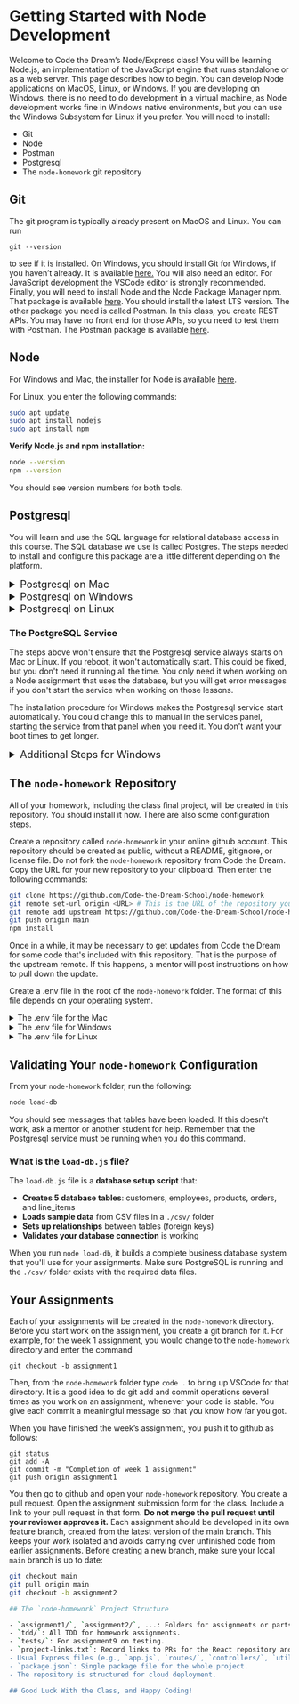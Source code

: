 # Getting Started with Node Development

Welcome to Code the Dream’s Node/Express class! You will be learning Node.js, an implementation of the JavaScript engine that runs standalone or as a web server. This page describes how to begin. You can develop Node applications on MacOS, Linux, or Windows. If you are developing on Windows, there is no need to do development in a virtual machine, as Node development works fine in Windows native environments, but you can use the Windows Subsystem for Linux if you prefer. You will need to install:

- Git
- Node
- Postman
- Postgresql
- The `node-homework` git repository

## Git

The git program is typically already present on MacOS and Linux. You can run

```
git --version
```

to see if it is installed. On Windows, you should install Git for Windows, if you haven’t already. It is available [here.](https://gitforwindows.org/) You will also need an editor. For JavaScript development the VSCode editor is strongly recommended. Finally, you will need to install Node and the Node Package Manager npm. That package is available [here](https://nodejs.org/en/download/). You should install the latest LTS version. The other package you need is called Postman. In this class, you create REST APIs. You may have no front end for those APIs, so you need to test them with Postman. The Postman package is available [here](https://www.postman.com/downloads/).

## Node

For Windows and Mac, the installer for Node is available [here](https://nodejs.org/en/download/).

For Linux, you enter the following commands:

```bash
sudo apt update
sudo apt install nodejs
sudo apt install npm
```

**Verify Node.js and npm installation:**
```bash
node --version
npm --version
```
You should see version numbers for both tools.

## Postgresql

You will learn and use the SQL language for relational database access in this course.  The SQL database we use is called Postgres.  The steps needed to install and configure this package are a little different depending on the platform.

<details>
<summary style="font-size: 1.3em;">Postgresql on Mac</summary>

Enter the following commands in a terminal session.  The `<username>` you use is your Mac username, that is, the value returned by the whoami command.

```bash
brew update
brew install postgresql@14
brew services start postgresql@14
psql -U postgres
CREATE ROLE <username> LOGIN CREATEDB;
CREATE DATABASE nodehomework OWNER <username>;
CREATE DATABASE tasklist OWNER <username>;
CREATE DATABASE testtasklist OWNER <username>;
\q
```

**Verify PostgreSQL installation:**
```bash
psql --version
```
You should see a version number like `psql (PostgreSQL) 14.x`.
</details>

<details>
<summary style="font-size: 1.3em;">Postgresql on Windows</summary>

The installer for Postgresql is [here](https://www.postgresql.org/download/windows).  You will need to assign a password for Postgres itself.  Think of one and write it down.  You will be prompted for it during the install.  You will also need a password for `mypguser`.  This is a special Postgres ID to be used for database access. Think of one and write it down.  Of course, don't reuse existing passwords.

Run the install program, accepting all default values.  Once it completes, open the Windows services panel and verify that the Postgresql service is running. Then open a `cmd` prompt (not Git Bash) and type the following, entering the Postgres password when prompted, and substituting the `mypguser` passwrod for `<pg-password>`:

```
"C:\Program Files\PostgreSQL\17\bin\psql.exe" -U postgres -h localhost
CREATE ROLE mypguser LOGIN CREATEDB PASSWORD ‘<pg-password>’;
CREATE DATABASE nodehomework OWNER mypguser;
CREATE DATABASE tasklist OWNER mypguser;
CREATE DATABASE testtasklist OWNER mypguser;
\q
```
</details>

<details>
<summary style="font-size: 1.3em;">Postgresql on Linux</summary>

On Linux (or WSL) Postgres is installed as follows.  The `<username>` is your Linux username, whatever whoami returns.

```bash
sudo apt update
sudo apt install postgresql 
sudo service posgresql start
sudo -su postgres psql
CREATE DATABASE nodehomework OWNER <username>;
CREATE DATABASE tasklist OWNER <username>;
CREATE DATABASE tasklisttest OWNER <username>;
CREATE ROLE <username> LOGIN CREATEDB; 
\q
```
</details>

### The PostgreSQL Service

The steps above won't ensure that the Postgresql service always starts on Mac or Linux.  If you reboot, it won't automatically start.  This could be fixed, but you don't need it running all the time.  You only need it when working on a Node assignment that uses the database, but you will get error messages if you don't start the service when working on those lessons.

The installation procedure for Windows makes the Postgresql service start automatically.  You could change this to manual in the services panel, starting the service from that panel when you need it.  You don't want your boot times to get longer.

<details>
<summary style="font-size: 1.3em;">Additional Steps for Windows</summary

A few additional steps are recommended when setting up a Windows machine for Node development. When you install Git for Windows, you get a terminal shell program called Git Bash. This is the terminal environment you should use for Node development. Do not use cmd.exe or PowerShell, as these terminal environments work differently. With Git Bash, your terminal will work like the LInux or MacOS terminals, so you can enter the same commands as the students with Linux or MacOS. It helps to have some basic understanding of these shell commands: cd, ls, mkdir, touch, pwd. If you are not familiar with these, there is a tutorial [here](https://ubuntu.com/tutorials/command-line-for-beginners#1-overview). You should always start a Git Bash session to issue git, node, or npm commands. You should also configure git to handle line endings in the Linux way, via these commands:

```
git config --global core.eol lf
git config --global core.autocrlf input
```

You should also configure npm to integrate with Git Bash. This is done with the following command:

```
npm config set script-shell "C:\\Program Files\\git\\bin\\bash.exe"
```

You should also configure VSCode to handle line ends as Linux does, and to use Git Bash as the terminal shell. Start VSCode from your Git Bash session by typing

```
code .
```

You can then bring up the settings for VSCode by typing Ctrl, (the ctrl key plus the comma). The settings has a Search settings entry field. Type line end in that entry field. You will then be able to set the Eol to /n which is what you want. Then do a Search settings for: terminal integrated default profile windows. This brings up a dropdown, from which you should choose Git Bash. That completes Windows specific setup.

</details>

## The `node-homework` Repository

All of your homework, including the class final project, will be created in this repository.  You should install it now. There are also some configuration steps.

Create a repository called `node-homework` in your online github account.  This repository should be created as public, without a README, gitignore, or license file.  Do not fork the `node-homework` repository from Code the Dream.  Copy the URL for your new repository to your clipboard.  Then enter the following commands:

```bash
git clone https://github.com/Code-the-Dream-School/node-homework
git remote set-url origin <URL> # This is the URL of the repository you created.
git remote add upstream https://github.com/Code-the-Dream-School/node-homework
git push origin main
npm install
```

Once in a while, it may be necessary to get updates from Code the Dream for some code that's included with this repository.  That is the purpose of the upstream remote.  If this happens, a mentor will post instructions on how to pull down the update.

Create a .env file in the root of the `node-homework` folder.  The format of this file depends on your operating system.

<details>
<summary>The .env file for the Mac</summary>

```
DB_URL=postgresql://<username>@localhost/nodehomework?host=/tmp
DATABASE_URL=postgresql://<username>@localhost/tasklist?host=/tmp
TEST_DATABASE_URL=postgresql://<username>@localhost/tasklist?host=/tmp
```

</details>

<details>
<summary>The .env file for Windows</summary>

You use the password you created for the `mypguser` Postgres user, substituting that for `<pg-password>` below.  

```
DB_URL=postgresql://mypguser:<pg-password>@localhost/nodehomework
DATABASE_URL=postgresql://mypguser:<pg-password>@localhost/tasklist
TEST_DATABASE_URL=postgresql://mypguser:<pg-password>@localhost/testtasklist
```

</details>

<details>
<summary>The .env file for Linux</summary>

```
DB_URL=postgresql://<username>@localhost/nodehomework?host=/var/run/postgresql
DATABASE_URL=postgresql://<username>@localhost/tasklist?host=/var/run/postgresql
TEST_DATABASE_URL=postgresql://<username>@localhost/tasklist?host=/var/run/postgresql
```

</details>

## Validating Your `node-homework` Configuration

From your `node-homework` folder, run the following:

```bash
node load-db
```

You should see messages that tables have been loaded.  If this doesn't work, ask a mentor or another student for help.  Remember that the Postgresql service must be running when you do this command.

### What is the `load-db.js` file?

The `load-db.js` file is a **database setup script** that:

- **Creates 5 database tables**: customers, employees, products, orders, and line_items
- **Loads sample data** from CSV files in a `./csv/` folder
- **Sets up relationships** between tables (foreign keys)
- **Validates your database connection** is working

When you run `node load-db`, it builds a complete business database system that you'll use for your assignments. Make sure PostgreSQL is running and the `./csv/` folder exists with the required data files.


## Your Assignments

Each of your assignments will be created in the `node-homework` directory.  Before you start work on the assignment, you create a git branch for it.  For example, for the week 1 assignment, you would change to the `node-homework` directory and enter the command

```
git checkout -b assignment1
```

Then, from the `node-homework` folder type `code .` to bring up VSCode for that directory.  It is a good idea to do git add and commit operations several times as you work on an assignment, whenever your code is stable.  You give each commit a meaningful message so that you know how far you got.

When you have finished the week’s assignment, you push it to github as follows:

```
git status
git add -A
git commit -m "Completion of week 1 assignment"
git push origin assignment1
```

You then go to github and open your `node-homework` repository. You create a pull request.  Open the assignment submission form for the class. Include a link to your pull request in that form.  **Do not merge the pull request until your reviewer approves it.** Each assignment should be developed in its own feature branch, created from the latest version of the main branch. This keeps your work isolated and avoids carrying over unfinished code from earlier assignments. 
Before creating a new branch, make sure your local `main` branch is up to date:

```bash
git checkout main
git pull origin main
git checkout -b assignment2

## The `node-homework` Project Structure

- `assignment1/`, `assignment2/`, ...: Folders for assignments or parts of assignments that are not part of the final project.
- `tdd/`: All TDD for homework assignments.
- `tests/`: For assignment9 on testing.
- `project-links.txt`: Record links to PRs for the React repository and URLs of deployed React and Node apps.  You won't need this until lesson 10.
- Usual Express files (e.g., `app.js`, `routes/`, `controllers/`, `utils/`, `models/`, `tests/`, etc.) will be present in the root or as needed for the Node/Express app.
- `package.json`: Single package file for the whole project.
- The repository is structured for cloud deployment.

## Good Luck With the Class, and Happy Coding!